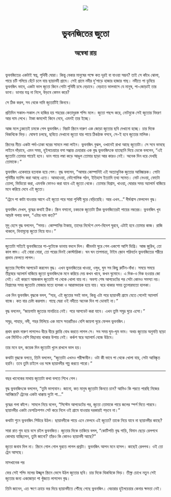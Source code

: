 <div align=center> <img src="../../metadata/images/rabibasariya/ভুবনজিতের-জুতো-অন্বেষা-রায়.jpg" align="center"></div><br><h1 align=center>ভুবনজিতের জুতো</h1>
<h2 align=center>অন্বেষা রায়</h2><br>

ভুবনজিতের একটাই স্বপ্ন, পৃথিবী ঘোরা। কিন্তু বেকার মানুষের পক্ষে কত দূরই বা যাওয়া সম্ভব? তাই সে কাঁধে ঝোলা, পায়ে চটি গলিয়ে হেঁটে চলে যায় ছায়ানদী গ্রামে। সেই গ্রামে নদীর দু’পাড়ে হাজার হাজার গাছ। নদীতে পা ডুবিয়ে ভুবনজিৎ ভাবে, একটা ভাল জুতো কিনে গোটা পৃথিবী চষে বেড়াবে। বেড়াতে ভালবাসে যে মানুষ, পা-জোড়াই তার ডানা। ডানার যত্ন না নিলে, উড়বে কেমন করে?

সে ঠিক করল, সব থেকে দামি জুতোটিই কিনবে।

প্রতিদিন সকাল-সকাল সে হাজির হয় শহরের কেতাদুরস্ত শপিং মলে। জুতো পছন্দ করে, নোটবুকে সেই জুতোর বিবরণ আর দাম লেখে। টাকা জমলেই কিনে নেবে, এমনই তার ইচ্ছে।

আজ মলে ঢুকতেই চমকে গেল ভুবনজিৎ। বিরাট স্ক্রিনে দারুণ এক জোড়া জুতোর ছবি দেখানো হচ্ছে। চার দিকে থিকথিকে ভিড়। ঘোষণা চলছে, ছবিতে দেখানো জুতো যার পায়ে ঠিকঠাক বসবে, সে-ই হবে জুতোর মালিক।

স্ক্রিনের নীচে একটা পর্দা-ঢাকা ঘরের সামনে লম্বা লাইন। ভুবনজিৎ বুঝল, ওখানেই রাখা আছে জুতোটা। সে সবে ভাবছে লাইনে দাঁড়াবে, এমন সময়, হুইলচেয়ারে বসা সম্ভ্রান্ত চেহারার এক বৃদ্ধ ভুবনজিৎকে হাতছানি দিয়ে ডেকে বললেন, “এই জুতোটা তোমার পায়েই হবে। ডান পায়ে লম্বা কড়ে আঙুল তোমার ছাড়া আর কারও নেই। অনেক দিন ধরে দেখছি তোমাকে।”

ভুবনজিৎ একেবারে হতবাক হয়ে গেল। বৃদ্ধ বললেন, “আমার কোম্পানিই এই অত্যাধুনিক জুতোর আবিষ্কারক। গোটা পৃথিবীর ম্যাপিং করা আছে এতে। আবহাওয়া, ভৌগোলিক গঠন, ইতিহাস ইত্যাদি তথ্য সমেত। নোট নেওয়া, ফোটো তোলা, ভিডিয়ো করা, এমনকি ফোনও করা যাবে এই জুতো থেকে। তোমার বিশ্রাম, খাওয়া, ঘোরার সময় অ্যালার্ম বাজিয়ে মনে করিয়ে দেবে এই জুতো।

“ট্রেনে পা কাটা যাওয়ার আগে এই জুতো পরে সারা পৃথিবী ঘুরে বেড়িয়েছি। আর এখন…” দীর্ঘশ্বাস ফেললেন বৃদ্ধ।

ভুবনজিৎ দেখল, বৃদ্ধের কথাই ঠিক। স্ক্রিন বসানো, চকচকে জুতোটা ঠিক ভুবনজিতেরই পায়ের নম্বরের। ভুবনজিৎ খুব আড়ষ্ট গলায় বলল, “এটার দাম কত?”

মৃদু হেসে বৃদ্ধ বললেন, “সময়। কোম্পানির টাকায়, তাদের নির্দেশে দেশ-বিদেশ ঘুরবে, এটাই হবে তোমার কাজ। রাজি থাকলে, বিনামূল্যে জুতো নিয়ে যাও।”

*****

জুতোটা সত্যিই ভুবনজিতের পা-দুটোকে ডানায় বদলে দিল। জীবনটা ঘুরে গেল একশো আশি ডিগ্রি। আজ জ়ুরিখ, তো কাল স্তাদ। এই বোরা বোরা, তো পরের দিনই কোস্টারিকা। ঘন ঘন তাপমাত্রা, টাইম জ়োন পরিবর্তন ভুবনজিতের শরীরে প্রভাব ফেলতে লাগল।

জুতোর সিস্টেম আপডেট করলেন বৃদ্ধ। এখন ভুবনজিতের খাওয়া, ওষুধ, ঘুম সব কিছু রুটিন-বাঁধা। সময়ে সময়ে তীব্রস্বরে অ্যালার্ম বাজিয়ে জুতো ভুবনজিৎকে মনে করিয়ে দেয় কখন খাবে, কখন ঘুমোবে। এ দিক-ও দিক হওয়ার জো নেই। এই কারণে আজকাল জুতোটা পা থেকে খোলা যায় না। অবশ্য শেষ আপডেটের পর সেটা কোনও সমস্যা নয়। বিশ্রামের সময় জুতোটা মোজার মতো হালকা ও আরামদায়ক হয়ে যায়। ঘরে থাকার সময় তুলোরমতো হালকা।

এক দিন ভুবনজিৎ বৃদ্ধকে বলল, “স্যর, এই জুতোর সবই ভাল, কিন্তু এটা পরে ছায়ানদী গ্রামে যেতে গেলেই অ্যালার্ম বাজে। কত বার চেষ্টা করলাম। গাছে ঘেরা ওই নদীতে অনেক দিন পা ডোবাই না।”

বৃদ্ধ বললেন, “জায়গাটা জুতোর মানচিত্রে নেই। পরে আপডেট করা যাবে। এখন তুমি সমুদ্র ঘুরে এসো।”

সমুদ্র, পাহাড়, নদী, শহর মিলিয়ে এক মাসে সত্তরটিরও বেশি জায়গা ঘুরে ফেলল ভুবনজিৎ।

প্রথম প্রথম দারুণ লাগলেও ধীরে ধীরে ক্লান্তি বোধ করতে লাগল সে। সব সময় ঘুম-ঘুম ভাব। অথচ জুতোর অনুমতি ছাড়া এক মিনিটও বেশি বিছানায় থাকার উপায় নেই। কর্কশ স্বরে অ্যালার্ম বেজে উঠবে।

তার মনে হল, কয়েক দিন জুতোটা খুলে রাখলে ভাল হয়।

কথাটা বৃদ্ধকে বলতে, তিনি বললেন, “জুতোটা এখনও পরীক্ষাধীন। ওটা কী ভাবে পা থেকে খোলা যায়, সেটা আবিষ্কৃত হয়নি। তবে তুমি চাইলে ওর সঙ্গে ছায়ানদীর গল্প করতে পারো।”

*****

বছর খানেকের মাথায় জুতোটা কথা বলতে শিখে গেল।

বৃদ্ধ ভুবনজিৎকে বললেন, “তুমি ভাগ্যবান। জানো, কত মানুষ জুতোটা কিনতে চান? আমিও কি পরতে পারছি নিজের আবিষ্কার? ট্রেনের একটা ধাক্কায় দুটো পা…”

বৃদ্ধের গলা কাঁপে। সামলে নিয়ে বলেন, “সিস্টেম আপডেটের পর, জুতো তোমাকে পায়ে জলের স্পর্শ দিতে পারবে। ছায়ানদীর একটা ডেসক্রিপশন সেট করে নিলে ওই গ্রামে যাওয়ার দরকারই পড়বে না।”

কথাটা শুনে ভুবনজিৎ শিউরে উঠল। ছায়ানদীকে পায়ে এনে ফেলবে এই জুতো? তাকে নিয়ে যাবে না ছায়ানদীর কাছে?

সারা রাত গুম হয়ে বসে রইল ভুবনজিত। জুতোর দিকে তাকিয়ে বলল, “কোটিপতি বৃদ্ধ গাড়ি, বিমান ছেড়ে রেলপথে কোথায় যাচ্ছিলেন, তুমি জানো? তাঁরও কি কোনও ছায়ানদী আছে?”

জুতো জবাব দিল না। স্ক্রিনে গোল গোল ঘুরতে লাগল প্রশ্নটা। ভুবনজিৎ আপন মনে হাসল। কাছেই রেলপথ। ওই তো ট্রেন আসছে।

মাসখানেক পর

ফের সেই শপিং মলের উজ্জ্বল স্ক্রিনে ভেসে উঠল জুতোর ছবি। চার দিকে থিকথিকে ভিড়। তীক্ষ্ণ চোখে নতুন সেই জুতোর জন্য একজোড়া পা খুঁজতে লাগলেন বৃদ্ধ।

তিনি জানেন, এত ক্ষণে ক্রাচে ভর দিয়ে ছায়ানদীতে পৌঁছে গেছে ভুবনজিৎ। বেচারার হুইলচেয়ার কেনার ক্ষমতা নেই।

